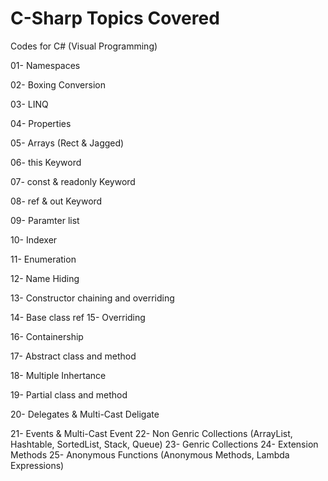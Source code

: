 # C-Sharp Topics Covered
Codes for C# (Visual Programming)


01- Namespaces
  
02- Boxing Conversion  

03- LINQ  

04- Properties  

05- Arrays (Rect & Jagged)

06- this Keyword

07- const & readonly Keyword

08- ref & out Keyword

09- Paramter list

10- Indexer

11- Enumeration

12- Name Hiding

13- Constructor chaining and overriding

14- Base class ref
15- Overriding

16- Containership

17- Abstract class and method

18- Multiple Inhertance

19- Partial class and method

20- Delegates & Multi-Cast Deligate

21- Events & Multi-Cast Event
22- Non Genric Collections (ArrayList, Hashtable, SortedList, Stack, Queue)
23- Genric Collections
24- Extension Methods
25- Anonymous Functions (Anonymous Methods, Lambda Expressions)